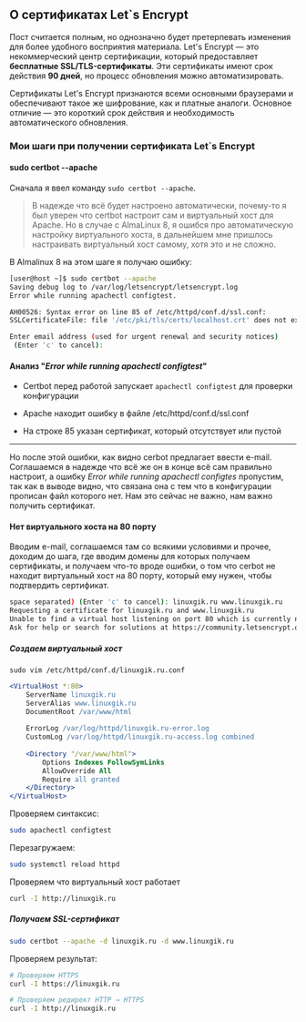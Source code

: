 ## О сертификатах Let`s Encrypt

Пост считается полным, но однозначно будет претерпевать изменения для более удобного восприятия материала. 
Let's Encrypt — это некоммерческий центр сертификации, который предоставляет **бесплатные SSL/TLS-сертификаты**. Эти сертификаты имеют срок действия **90 дней**, но процесс обновления можно автоматизировать.

Сертификаты Let's Encrypt признаются всеми основными браузерами и обеспечивают такое же шифрование, как и платные аналоги. Основное отличие — это короткий срок действия и необходимость автоматического обновления.

### Мои шаги при получении сертификата Let`s Encrypt

#### sudo certbot --apache

Сначала я ввел команду `sudo certbot --apache`.
> В надежде что всё будет настроено автоматически, почему-то я был уверен что 
certbot настроит сам и виртуальный хост для Apache. Но в случае с AlmaLinux 8, я ошибся про автоматическую настройку
виртуального хоста, в дальнейшем мне пришлось настраивать виртуальный хост самому, хотя это и не сложно.

В Almalinux 8 на этом шаге я получаю ошибку: 
```bash
[user@host ~]$ sudo certbot --apache
Saving debug log to /var/log/letsencrypt/letsencrypt.log
Error while running apachectl configtest.

AH00526: Syntax error on line 85 of /etc/httpd/conf.d/ssl.conf:
SSLCertificateFile: file '/etc/pki/tls/certs/localhost.crt' does not exist or is empty

Enter email address (used for urgent renewal and security notices)
 (Enter 'c' to cancel):
```

#### Анализ "*Error while running apachectl configtest*"

- Certbot перед работой запускает `apachectl configtest` для проверки конфигурации

- Apache находит ошибку в файле /etc/httpd/conf.d/ssl.conf

- На строке 85 указан сертификат, который отсутствует или пустой

---


Но после этой ошибки, как видно cerbot предлагает ввести e-mail. Соглашаемся в надежде что всё же он в конце всё сам правильно настроит, а ошибку 
*Error while running apachectl configtes* пропустим, так как в выводе видно, что связана она с тем что в конфигурации прописан файл которого нет.
Нам это сейчас не важно, нам важно получить сертификат.

#### Нет виртуального хоста на 80 порту

Вводим e-mail, соглашаемся там со всякими условиями и прочее, доходим до шага, где вводим домены для которых получаем сертификаты, 
и получаем что-то вроде ошибки, о том что cerbot не находит виртуальный хост на 80 порту, который ему нужен, чтобы подтвердить сертификат.
```bash
space separated) (Enter 'c' to cancel): linuxgik.ru www.linuxgik.ru
Requesting a certificate for linuxgik.ru and www.linuxgik.ru
Unable to find a virtual host listening on port 80 which is currently needed for Certbot to prove to the CA that you control your domain. Please add a virtual host for port 80.
Ask for help or search for solutions at https://community.letsencrypt.org. See the logfile /var/log/letsencrypt/letsencrypt.log or re-run Certbot with -v for more details.
```

##### Создаем виртуальный хост
```
sudo vim /etc/httpd/conf.d/linuxgik.ru.conf
```

```apache
<VirtualHost *:80>
    ServerName linuxgik.ru
    ServerAlias www.linuxgik.ru
    DocumentRoot /var/www/html
    
    ErrorLog /var/log/httpd/linuxgik.ru-error.log
    CustomLog /var/log/httpd/linuxgik.ru-access.log combined
    
    <Directory "/var/www/html">
        Options Indexes FollowSymLinks
        AllowOverride All
        Require all granted
    </Directory>
</VirtualHost>
```

Проверяем синтаксис:
```bash
sudo apachectl configtest
```
Перезагружаем:
```bash
sudo systemctl reload httpd
```

Проверяем что виртуальный хост работает
```bash
curl -I http://linuxgik.ru
```

##### Получаем SSL-сертификат
```bash
sudo certbot --apache -d linuxgik.ru -d www.linuxgik.ru
```
Проверяем результат:
```bash
# Проверяем HTTPS
curl -I https://linuxgik.ru

# Проверяем редирект HTTP → HTTPS
curl -I http://linuxgik.ru
```

